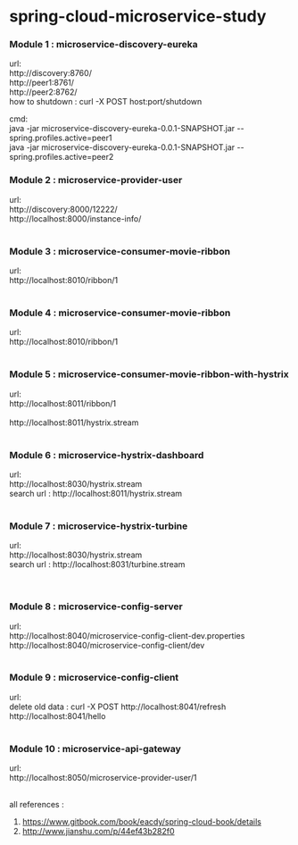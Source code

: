 # spring-cloud-microservice-study

<h3>Module 1 : microservice-discovery-eureka</h3> 

url: <br />
http://discovery:8760/<br />
http://peer1:8761/<br />
http://peer2:8762/<br />
how to shutdown : curl -X POST host:port/shutdown<br /> 

cmd:<br />
java -jar microservice-discovery-eureka-0.0.1-SNAPSHOT.jar --spring.profiles.active=peer1<br />
java -jar microservice-discovery-eureka-0.0.1-SNAPSHOT.jar --spring.profiles.active=peer2<br />

<h3>Module 2 : microservice-provider-user</h3> 
url: <br />
http://discovery:8000/12222/<br />
http://localhost:8000/instance-info/<br /><br />

<h3>Module 3 : microservice-consumer-movie-ribbon</h3> 
url: <br />
http://localhost:8010/ribbon/1<br /><br />

<h3>Module 4 : microservice-consumer-movie-ribbon</h3> 
url: <br />
http://localhost:8010/ribbon/1<br /><br />

<h3>Module 5 : microservice-consumer-movie-ribbon-with-hystrix</h3> 
url: <br />
http://localhost:8011/ribbon/1<br /><br />
http://localhost:8011/hystrix.stream<br /><br />

<h3>Module 6 : microservice-hystrix-dashboard</h3> 
url: <br />
http://localhost:8030/hystrix.stream<br />
search url : http://localhost:8011/hystrix.stream<br /><br />

<h3>Module 7 : microservice-hystrix-turbine</h3> 
url: <br />
http://localhost:8030/hystrix.stream<br />
search url : http://localhost:8031/turbine.stream<br /><br /><br />

<h3>Module 8 : microservice-config-server</h3> 
url: <br />
http://localhost:8040/microservice-config-client-dev.properties<br />
http://localhost:8040/microservice-config-client/dev<br /><br />

<h3>Module 9 : microservice-config-client</h3> 
url: <br />
delete old data : curl  -X POST http://localhost:8041/refresh<br />
http://localhost:8041/hello<br /><br />

<h3>Module 10 : microservice-api-gateway</h3> 
url: <br />
http://localhost:8050/microservice-provider-user/1<br /><br />

all references :
1. https://www.gitbook.com/book/eacdy/spring-cloud-book/details
2. http://www.jianshu.com/p/44ef43b282f0
